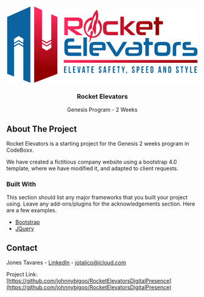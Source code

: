 <!-- PROJECT LOGO -->
<br />
<p align="center">
  <a href="http://rocketelevators-jt.com/assets/images/_rocket/R2.png">
    <img src="assets/images/_rocket/R2.png" alt="Logo" width="500" height="200">
  </a>

  <h3 align="center">Rocket Elevators</h3>
  
  <p align="center">
    Genesis Program - 2 Weeks
  </p>
</p>



<!-- ABOUT THE PROJECT -->
## About The Project

Rocket Elevators is a starting project for the Genesis 2 weeks program in CodeBoxx. 

We have created a fictitious company website using a bootstrap 4.0 template, where we have modified it, and adapted to client requests.



### Built With

This section should list any major frameworks that you built your project using. Leave any add-ons/plugins for the acknowledgements section. Here are a few examples.
* [Bootstrap](https://getbootstrap.com)
* [JQuery](https://jquery.com)



<!-- CONTACT -->
## Contact

Jones Tavares - [LinkedIn](https://www.linkedin.com/in/jonestavares/) - jotalico@icloud.com

Project Link: [https://github.com/johnnybigoo/RocketElevatorsDigitalPresence](https://github.com/johnnybigoo/RocketElevatorsDigitalPresence)





